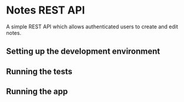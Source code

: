 # Notes REST API
A simple REST API which allows authenticated users to create and edit notes.

## Setting up the development environment

## Running the tests

## Running the app
